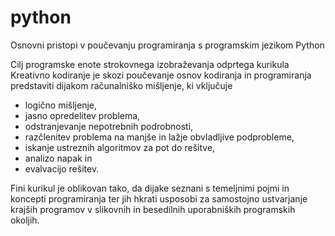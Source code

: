 # python
Osnovni pristopi v poučevanju programiranja s programskim jezikom Python

Cilj programske enote strokovnega izobraževanja odprtega kurikula Kreativno kodiranje je skozi poučevanje osnov kodiranja in programiranja predstaviti dijakom računalniško mišljenje, ki vključuje 
- logično mišljenje, 
- jasno opredelitev problema, 
- odstranjevanje nepotrebnih podrobnosti, 
- razčlenitev problema na manjše in lažje obvladljive podprobleme, 
- iskanje ustreznih algoritmov za pot do rešitve, 
- analizo napak in 
- evalvacijo rešitev. 

Fini kurikul je oblikovan tako, da dijake seznani s temeljnimi pojmi in koncepti programiranja ter jih hkrati usposobi za samostojno ustvarjanje krajših programov v slikovnih in besedilnih uporabniških programskih okoljih.

